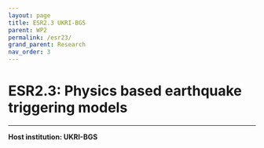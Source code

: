 ```yaml
---
layout: page
title: ESR2.3 UKRI-BGS
parent: WP2
permalink: /esr23/
grand_parent: Research
nav_order: 3
---
```


# ESR2.3: Physics based earthquake triggering models
----

__Host institution: UKRI-BGS__   